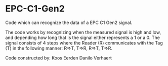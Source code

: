 # EPC-C1-Gen2
Code which can recognize the data of a EPC C1 Gen2 signal.

The code works by recognizing when the measured signal is high and low, and depending how long that is the signal either represents a 1 or a 0. The signal consists of 4 steps where the Reader (R) communicates with the Tag (T) in the following manner: R=>T, T=>R, R=>T, T=>R. 

Code constructed by:
Koos Eerden
Danilo Verhaert
